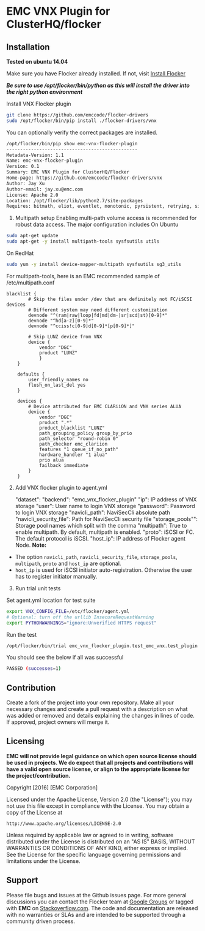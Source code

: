 # EMC VNX Plugin for ClusterHQ/flocker

## Installation

**Tested on ubuntu 14.04**

Make sure you have Flocker already installed. If not, visit [Install Flocker](https://docs.clusterhq.com/en/1.8.0/install/install-client.html)

**_Be sure to use /opt/flocker/bin/python as this will install the driver into the right python environment_**

Install VNX Flocker plugin
```bash
git clone https://github.com/emccode/flocker-drivers
sudo /opt/flocker/bin/pip install ./flocker-drivers/vnx
```

You can optionally verify the correct packages are installed.
```bash
/opt/flocker/bin/pip show emc-vnx-flocker-plugin
------------------------------------------------
Metadata-Version: 1.1
Name: emc-vnx-flocker-plugin
Version: 0.1
Summary: EMC VNX Plugin for ClusterHQ/Flocker
Home-page: https://github.com/emccode/flocker-drivers/vnx
Author: Jay Xu
Author-email: jay.xu@emc.com
License: Apache 2.0
Location: /opt/flocker/lib/python2.7/site-packages
Requires: bitmath, eliot, eventlet, monotonic, pyrsistent, retrying, six, storops, Twisted, zope.interface
```

1) Multipath setup
Enabling multi-path volume access is recommended for robust data access. The major configuration includes
On Ubuntu
```bash
sudo apt-get update
sudo apt-get -y install multipath-tools sysfsutils utils 
```
On RedHat
```bash
sudo yum -y install device-mapper-multipath sysfsutils sg3_utils
```

For multipath-tools, here is an EMC recommended sample of /etc/multipath.conf
```
blacklist {
        # Skip the files under /dev that are definitely not FC/iSCSI devices
        # Different system may need different customization
        devnode "^(ram|raw|loop|fd|md|dm-|sr|scd|st)[0-9]*"
        devnode "^hd[a-z][0-9]*"
        devnode "^cciss!c[0-9]d[0-9]*[p[0-9]*]"

        # Skip LUNZ device from VNX
        device {
            vendor "DGC"
            product "LUNZ"
            }
    }

    defaults {
        user_friendly_names no
        flush_on_last_del yes
    }

    devices {
        # Device attributed for EMC CLARiiON and VNX series ALUA
        device {
            vendor "DGC"
            product ".*"
            product_blacklist "LUNZ"
            path_grouping_policy group_by_prio
            path_selector "round-robin 0"
            path_checker emc_clariion
            features "1 queue_if_no_path"
            hardware_handler "1 alua"
            prio alua
            failback immediate
        }
    }
```

2) Add VNX flocker plugin to agent.yml

    "dataset":
      "backend": "emc_vnx_flocker_plugin"
      "ip": IP address of VNX storage
      "user": User name to login VNX storage
      "password": Password to login VNX storage
      "navicli_path": NaviSecCli absolute path
      "navicli_security_file": Path for NaviSecCli security file
      "storage_pools"": Storage pool names which split with the comma
      "multipath": True to enable multipath. By default, multipath is enabled.
      "proto": iSCSI or FC. The default protocol is iSCSI.
      "host_ip": IP address of Flocker agent Node. 
__Note:__
     
* The option `navicli_path`, `navicli_security_file`, `storage_pools`, `multipath`, `proto` and `host_ip` are optional.    
* `host_ip` is used for iSCSI initiator auto-registration. Otherwise the user has to register initiator manually.

3) Run trial unit tests

Set agent.yml location for test suite
```bash
export VNX_CONFIG_FILE=/etc/flocker/agent.yml
# Optional: turn off the urllib InsecureRequestWarning
export PYTHONWARNINGS="ignore:Unverified HTTPS request"
```

Run the test
```bash
/opt/flocker/bin/trial emc_vnx_flocker_plugin.test_emc_vnx.test_plugin
```

You should see the below if all was successful
```bash
PASSED (successes=1)
```


## Contribution
Create a fork of the project into your own repository. Make all your necessary changes and create a pull request with a description on what was added or removed and details explaining the changes in lines of code. If approved, project owners will merge it.

Licensing
---------
**EMC will not provide legal guidance on which open source license should be used in projects. We do expect that all projects and contributions will have a valid open source license, or align to the appropriate license for the project/contribution.** 

Copyright [2016] [EMC Corporation]

Licensed under the Apache License, Version 2.0 (the "License"); 
you may not use this file except in compliance with the License. 
You may obtain a copy of the License at

    http://www.apache.org/licenses/LICENSE-2.0

Unless required by applicable law or agreed to in writing, software
distributed under the License is distributed on an "AS IS" BASIS,
WITHOUT WARRANTIES OR CONDITIONS OF ANY KIND, either express or implied.
See the License for the specific language governing permissions and
limitations under the License.

Support
-------
Please file bugs and issues at the Github issues page. For more general discussions you can contact the Flocker team at <a href="https://groups.google.com/forum/#!forum/flocker-users"> Google Groups</a> or tagged with **EMC** on <a href="https://stackoverflow.com">Stackoverflow.com</a>. The code and documentation are released with no warranties or SLAs and are intended to be supported through a community driven process. 